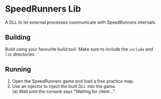 # SpeedRunners Lib

A DLL to let external processes communicate with SpeedRunners internals.

## Building

Build using your favourite build tool. Make sure to include the `include` and `lib` directories.

## Running

1. Open the SpeedRunners game and load a free practice map.
2. Use an injector to inject the built DLL into the game.  
(a) Wait until the console says "Waiting for client...".
